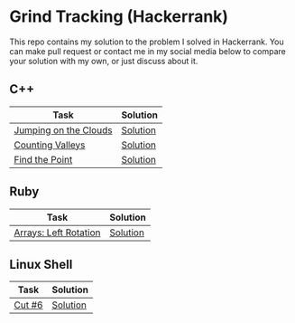 # Grind Tracking (Hackerrank)

This repo contains my solution to the problem I solved in Hackerrank. You can make pull request or contact me in my social media below to compare your solution with my own, or just discuss about it.

## C++
Task | Solution
-----|---------
[Jumping on the Clouds](https://www.hackerrank.com/challenges/jumping-on-the-clouds)|[Solution](/C++/jumping_on_the_clouds.cpp)
[Counting Valleys](https://www.hackerrank.com/challenges/counting-valleys)|[Solution](/C++/counting_valleys.cpp)
[Find the Point](https://www.hackerrank.com/challenges/find-point?h_r=profile)|[Solution](/C++/find_the_point.cpp)

## Ruby
Task | Solution
-----|---------
[Arrays: Left Rotation](https://www.hackerrank.com/challenges/ctci-array-left-rotation/problem)|[Solution](/Ruby/left_rotation.rb)

## Linux Shell
Task | Solution
-----|---------
[Cut #6](https://www.hackerrank.com/challenges/text-processing-cut-6/problem)|[Solution](/Linux-Shell/cut6.sh)
